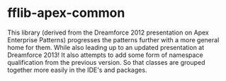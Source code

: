fflib-apex-common
=================

This library (derived from the Dreamforce 2012 presentation on Apex Enterprise Patterns) progresses the patterns further with a more general home for them. While also leading up to an updated presentation at Dreamforce 2013! It also attempts to add some form of namespace qualification from the previous version. So that classes are grouped together more easily in the IDE's and packages.
